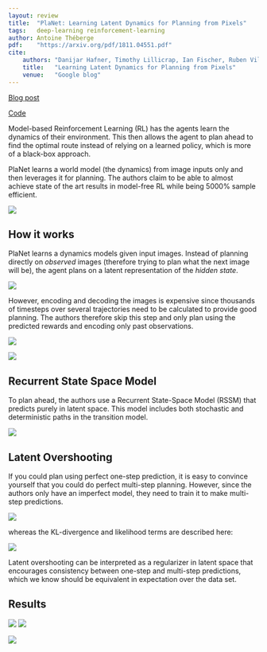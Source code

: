 ```yaml
---
layout: review
title:  "PlaNet: Learning Latent Dynamics for Planning from Pixels"
tags:   deep-learning reinforcement-learning
author: Antoine Théberge
pdf:    "https://arxiv.org/pdf/1811.04551.pdf"
cite:
    authors: "Danijar Hafner, Timothy Lillicrap, Ian Fischer, Ruben Villegas, David Ha, Honglak Lee, James Davidson"
    title:   "Learning Latent Dynamics for Planning from Pixels"
    venue:   "Google blog"
---
```


[Blog post](https://ai.googleblog.com/2019/02/introducing-planet-deep-planning.html)

[Code](https://github.com/google-research/planet)

Model-based Reinforcement Learning (RL) has the agents learn the dynamics of their environment. This then allows the agent to plan ahead to find the optimal route instead of relying on a learned policy, which is more of a black-box approach.

PlaNet learns a world model (the dynamics) from image inputs only and then leverages it for planning. The authors claim to be able to almost achieve state of the art results in model-free RL while being 5000% sample efficient.

[![](/reinforcement-learning/images/planet/video.png)](https://www.youtube.com/watch?v=tZk1eof_VNA)

## How it works

PlaNet learns a dynamics models given input images. Instead of planning directly on _observed_ images (therefore trying to plan what the next image will be), the agent plans on a latent representation of the _hidden state_.

![](/reinforcement-learning/images/planet/images.png)

However, encoding and decoding the images is expensive since thousands of timesteps over several trajectories need to be calculated to provide good planning. The authors therefore skip this step and only plan using the predicted rewards and encoding only past observations.

![](/reinforcement-learning/images/planet/latent.png)

![](/reinforcement-learning/images/planet/algorithm.png)

## Recurrent State Space Model

To plan ahead, the authors use a Recurrent State-Space Model (RSSM) that predicts purely in latent space. This model includes both stochastic and deterministic paths in the transition model.

![](/reinforcement-learning/images/planet/rssm.png)

## Latent Overshooting

If you could plan using perfect one-step prediction, it is easy to convince yourself that you could do perfect multi-step planning. However, since the authors only have an imperfect model, they need to train it to make multi-step predictions.

![](/reinforcement-learning/images/planet/multistep.png)

whereas the KL-divergence and likelihood terms are described here:

![](/reinforcement-learning/images/planet/loss.png)

Latent overshooting can be interpreted as a regularizer in latent space that encourages consistency between one-step and multi-step predictions, which we know should be equivalent in expectation over the data set.

## Results

![](/reinforcement-learning/images/planet/moving.gif)
![](/reinforcement-learning/images/planet/moving_desc.png)

![](/reinforcement-learning/images/planet/results.png)

